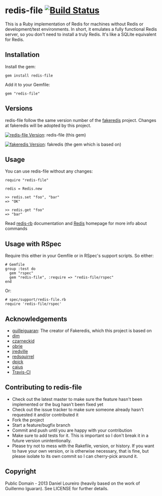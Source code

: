 # redis-file [![Build Status](https://secure.travis-ci.org/loureirorg/redis-file.png)](http://travis-ci.org/loureirorg/redis-file)
This is a Ruby implementation of Redis for machines without Redis or development/test environments. In short, it emulates a fully functional Redis server, so you don't need to install a truly Redis. It's like a SQLite equivalent for Redis.


## Installation

Install the gem:

    gem install redis-file

Add it to your Gemfile:

    gem "redis-file"


## Versions

redis-file follow the same version number of the [fakeredis](https://github.com/guilleiguaran/fakeredis) project. Changes at fakeredis will be adopted by this project.

[![redis-file Version](https://badge.fury.io/rb/redis-file.png)](http://badge.fury.io/rb/redis-file): redis-file (this gem)

[![fakeredis Version](https://badge.fury.io/rb/fakeredis.png)](http://badge.fury.io/rb/fakeredis): fakredis (the gem which is based on)

## Usage

You can use redis-file without any changes:

    require "redis-file"
    
    redis = Redis.new
    
    >> redis.set "foo", "bar"
    => "OK"
    
    >> redis.get "foo"
    => "bar"

Read [redis-rb](https://github.com/ezmobius/redis-rb) documentation and
[Redis](http://redis.io) homepage for more info about commands

## Usage with RSpec

Require this either in your Gemfile or in RSpec's support scripts. So either: 

    # Gemfile
    group :test do
      gem "rspec"
      gem "redis-file", :require => "redis-file/rspec"
    end

Or:

    # spec/support/redis-file.rb
    require 'redis-file/rspec'

## Acknowledgements

* [guilleiguaran](https://github.com/guilleiguaran): The creator of Fakeredis, which this project is based on
* [dim](https://github.com/dim)
* [czarneckid](https://github.com/czarneckid)
* [obrie](https://github.com/obrie)
* [jredville](https://github.com/jredville)
* [redsquirrel](https://github.com/redsquirrel)
* [dpick](https://github.com/dpick)
* [caius](https://github.com/caius) 
* [Travis-CI](http://travis-ci.org/)


## Contributing to redis-file

* Check out the latest master to make sure the feature hasn't been implemented or the bug hasn't been fixed yet
* Check out the issue tracker to make sure someone already hasn't requested it and/or contributed it
* Fork the project
* Start a feature/bugfix branch
* Commit and push until you are happy with your contribution
* Make sure to add tests for it. This is important so I don't break it in a future version unintentionally.
* Please try not to mess with the Rakefile, version, or history. If you want to have your own version, or is otherwise necessary, that is fine, but please isolate to its own commit so I can cherry-pick around it.


## Copyright

Public Domain - 2013 Daniel Loureiro (heavily based on the work of Guillermo Iguaran). See LICENSE for
further details.
